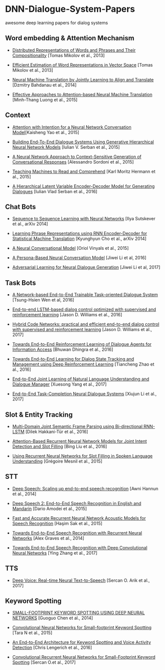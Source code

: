 # DNN-Dialogue-System-Papers
awesome deep learning papers for dialog systems

## Word embedding & Attention Mechanism
- [Distributed Representations of Words and Phrases and Their Compositionality](https://arxiv.org/abs/1310.4546) [Tomas Mikolov et al., 2013]
- [Efficient Estimation of Word Representations in Vector Space](https://arxiv.org/abs/1301.3781) [Tomas Mikolov et al., 2013]

- [Neural Machine Translation by Jointly Learning to Align and Translate](https://arxiv.org/abs/1409.0473) [Dzmitry Bahdanau et al.,  2014]

- [Effective Approaches to Attention-based Neural Machine Translation](https://arxiv.org/abs/1508.04025) [Minh-Thang Luong et al., 2015]

## Context
- [Attention with Intention for a Neural Network Conversation Model](https://arxiv.org/abs/1510.08565)[Kaisheng Yao et al., 2015]

- [Building End-To-End Dialogue Systems Using Generative Hierarchical Neural Network Models](https://arxiv.org/abs/1507.04808) [Iulian V. Serban et al., 2015]

- [A Neural Network Approach to Context-Sensitive Generation of Conversational Responses](https://arxiv.org/abs/1506.06714) [Alessandro Sordoni et al., 2015]

- [Teaching Machines to Read and Comprehend](https://arxiv.org/abs/1506.03340) [Karl Moritz Hermann et al., 2015]

- [A Hierarchical Latent Variable Encoder-Decoder Model for Generating Dialogues](https://arxiv.org/abs/1605.06069) [Iulian Vlad Serban et al., 2016]

## Chat Bots
- [Sequence to Sequence Learning with Neural Networks](https://arxiv.org/abs/1409.3215) [Ilya Sutskever et al., arXiv 2014]

- [Learning Phrase Representations using RNN Encoder-Decoder for Statistical Machine Translation](https://arxiv.org/abs/1406.1078)  [Kyunghyun Cho et al., arXiv 2014]

- [A Neural Conversational Model](https://arxiv.org/abs/1506.05869) [Oriol Vinyals et al., 2015]

- [A Persona-Based Neural Conversation Model](https://arxiv.org/abs/1603.06155) [Jiwei Li et al, 2016]

- [Adversarial Learning for Neural Dialogue Generation](https://arxiv.org/abs/1701.06547) [Jiwei Li et al, 2017]


## Task Bots
- [A Network-based End-to-End Trainable Task-oriented Dialogue System](https://arxiv.org/abs/1604.04562) [Tsung-Hsien Wen et al, 2016]

- [End-to-end LSTM-based dialog control optimized with supervised and reinforcement learning](https://arxiv.org/abs/1606.01269) [Jason D. Williams et al., 2016]


- [Hybrid Code Networks: practical and efficient end-to-end dialog control with supervised and reinforcement learning](https://arxiv.org/abs/1702.03274) [Jason D. Williams et al., 2017]

- [Towards End-to-End Reinforcement Learning of Dialogue Agents for Information Access](https://arxiv.org/abs/1609.00777) [Bhuwan Dhingra et al., 2016]

- [Towards End-to-End Learning for Dialog State Tracking and Management using Deep Reinforcement Learning](https://arxiv.org/abs/1606.02560) [Tiancheng Zhao et al., 2016]

- [End-to-End Joint Learning of Natural Language Understanding and Dialogue Manager](https://arxiv.org/abs/1612.00913) [Xuesong Yang et al., 2017]

- [End-to-End Task-Completion Neural Dialogue Systems](https://arxiv.org/abs/1703.01008) [Xiujun Li et al., 2017]

## Slot & Entity Tracking
- [Multi-Domain Joint Semantic Frame Parsing using Bi-directional RNN-LSTM](https://www.microsoft.com/en-us/research/publication/multijoint/) [Dilek Hakkani-Tür et al., 2016]

- [Attention-Based Recurrent Neural Network Models for Joint Intent Detection and Slot Filling](https://arxiv.org/abs/1609.01454v1) [Bing Liu et al., 2016]

- [Using Recurrent Neural Networks for Slot Filling in Spoken Language Understanding](https://www.microsoft.com/en-us/research/publication/using-recurrent-neural-networks-for-slot-filling-in-spoken-language-understanding/) [Grégoire Mesnil et al., 2015]

## STT
- [Deep Speech: Scaling up end-to-end speech recognition](https://arxiv.org/abs/1412.5567) [Awni Hannun et al., 2014]

- [Deep Speech 2: End-to-End Speech Recognition in English and Mandarin](https://arxiv.org/abs/1512.02595) [Dario Amodei et al., 2015]

- [Fast and Accurate Recurrent Neural Network Acoustic Models for Speech Recognition](https://arxiv.org/abs/1507.06947) [Haşim Sak et al., 2015]

- [Towards End-to-End Speech Recognition with Recurrent Neural Networks](http://mickey-luke.de/ASR2.pdf) [Alex Graves et al., 2014]

- [Towards End-to-End Speech Recognition with Deep Convolutional Neural Networks](https://arxiv.org/abs/1701.02720) [Ying Zhang et al., 2017]

## TTS
- [Deep Voice: Real-time Neural Text-to-Speech](https://arxiv.org/abs/1702.07825) [Sercan O. Arik et al., 2017]

## Keyword Spotting
- [SMALL-FOOTPRINT KEYWORD SPOTTING USING DEEP NEURAL NETWORKS](https://static.googleusercontent.com/media/research.google.com/zh-TW//pubs/archive/42537.pdf) [Guoguo Chen et al., 2014]

- [Convolutional Neural Networks for Small-footprint Keyword Spotting](https://static.googleusercontent.com/media/research.google.com/zh-TW//pubs/archive/43969.pdf) [Tara N et al., 2015]

- [An End-to-End Architecture for Keyword Spotting and Voice Activity Detection](https://arxiv.org/pdf/1611.09405.pdf) [Chris Lengerich et al., 2016]

- [Convolutional Recurrent Neural Networks for Small-Footprint Keyword Spotting](https://arxiv.org/abs/1703.05390) [Sercan O.et al., 2017]
